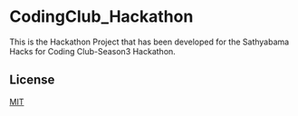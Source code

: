 # CodingClub_Hackathon
This is the Hackathon Project that has been developed for the Sathyabama Hacks for Coding Club-Season3 Hackathon.

## License
[MIT](https://choosealicense.com/licenses/mit/)
